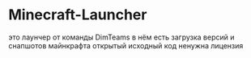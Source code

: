 # Minecraft-Launcher
это лаунчер от команды DimTeams
в нём есть загрузка версий и снапшотов майнкрафта
открытый исходный код 
ненужна лицензия
